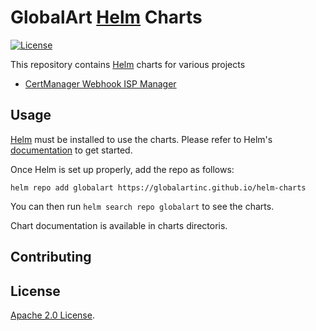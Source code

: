 # GlobalArt [Helm](https://helm.sh) Charts

[![License](https://img.shields.io/badge/License-Apache%202.0-blue.svg)](https://opensource.org/licenses/Apache-2.0)

This repository contains [Helm](https://helm.sh) charts for various projects

* [CertManager Webhook ISP Manager](https://github.com/GlobalArtInc/cert-manager-webhook-ispmanager)

## Usage

[Helm](https://helm.sh) must be installed to use the charts.
Please refer to Helm's [documentation](https://helm.sh/docs/) to get started.

Once Helm is set up properly, add the repo as follows:

```console
helm repo add globalart https://globalartinc.github.io/helm-charts
```

You can then run `helm search repo globalart` to see the charts.

<!-- Keep full URL links to repo files because this README syncs from master to gh-pages.  -->
Chart documentation is available in charts directoris.

## Contributing

## License

<!-- Keep full URL links to repo files because this README syncs from master to gh-pages.  -->
[Apache 2.0 License](https://github.com/GlobalArtInc/helm-charts/blob/main/LICENSE).
